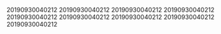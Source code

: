 20190930040212
20190930040212
20190930040212
20190930040212
20190930040212
20190930040212
20190930040212
20190930040212
20190930040212
